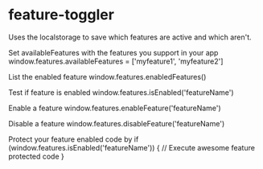 # feature-toggler

Uses the localstorage to save which features are active and which aren't.

Set availableFeatures with the features you support in your app
window.features.availableFeatures = ['myfeature1', 'myfeature2']

List the enabled feature
window.features.enabledFeatures()

Test if feature is enabled
window.features.isEnabled('featureName')

Enable a feature 
window.features.enableFeature('featureName')

Disable a feature
window.features.disableFeature('featureName')

Protect your feature enabled code by
if (window.features.isEnabled('featureName')) {
  // Execute awesome feature protected code
}
